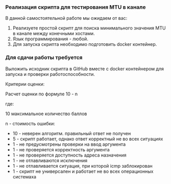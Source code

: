 ### Реализация скрипта для тестирования MTU в канале

В данной самостоятельной работе мы ожидаем от вас:
1. Реализуете простой скрипт для поиска минимального значения MTU в канале между конечными хостами. 
2. Язык программирования - любой.
3. Для запуска скрипта необходимо подготовить docker контейнер.


### Для сдачи работы требуется

Выложить исходник скрипта в GitHub вместе c docker контейнером для запуска и проверки работоспособности.


Критерии оценки:

Расчет оценки по формуле 10 - n

где:

10 максимальное количество баллов

n - стоимость ошибки:

  * 10 - неверен алгоритм. правильный ответ не получен
  * 5 - скрипт работает, однако ответ корректный не во всех ситуациях
  * 1 - не предусмотрены проверки на ввод аргумента
  * 1 - не проверяется корректность аргумента
  * 1 - не проверяется доступность адреса назначения
  * 1 - не отлавливаются исключения 
  * 1 - не отлавливается ситуация, при которой icmp заблокирован
  * 1 -  скрипт не универсален и работает не во всех операционных системаха
